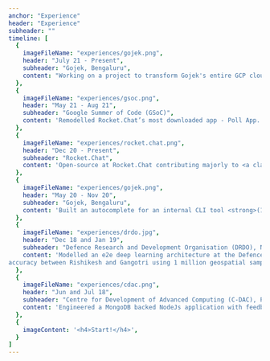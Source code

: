 ```yaml
---
anchor: "Experience"
header: "Experience"
subheader: ""
timeline: [
  {
    imageFileName: "experiences/gojek.png",
    header: "July 21 - Present",
    subheader: "Gojek, Bengaluru",
    content: "Working on a project to transform Gojek's entire GCP cloud infrastructure to code.<br> Leading the development of an internal DNS infrastructure project."
  },
  {
    imageFileName: "experiences/gsoc.png",
    header: "May 21 - Aug 21",
    subheader: "Google Summer of Code (GSoC)",
    content: 'Remodelled Rocket.Chat’s most downloaded app - Poll App. Launched it on the Rocket.Chat Marketplace as <a class="timeline-link" href="https://rocket.chat/apps/poll-plus" target="_blank" noopener>Poll Plus</a>.<br> <strong>(300+ downloads)</strong>'
  },
  {
    imageFileName: "experiences/rocket.chat.png",
    header: "Dec 20 - Present",
    subheader: "Rocket.Chat",
    content: 'Open-source at Rocket.Chat contributing majorly to <a class="timeline-link" href="https://github.com/RocketChat/RC4Community" target="_blank" noopener>RC4Community</a>, <a class="timeline-link" href="https://github.com/RocketChat/RC4GitHub" target="_blank" noopener>RC4GitHub</a>, <a class="timeline-link" href="https://github.com/RocketChat/Opensource-Contribution-Leaderboard" target="_blank" noopener>Opensource-Contribution-Leaderboard</a> and <a class="timeline-link" href="https://github.com/RocketChat/Rocket.Chat" target="_blank" noopener>Rocket.Chat</a>.'
  },
  {
    imageFileName: "experiences/gojek.png",
    header: "May 20 - Nov 20",
    subheader: "Gojek, Bengaluru",
    content: 'Built an autocomplete for an internal CLI tool <strong>(100% onboarding)</strong>. <br> Revamped the internal PaaS application deployment platform from read-only to read-write <strong>(MAU 250 -> 450)</strong>. <br> Started the first opensource project <a class="timeline-link" href="https://github.com/gojek/ziggurat-web" target="_blank" noopener>Ziggurat Web</a> from my team.'
  },
  {
    imageFileName: "experiences/drdo.jpg",
    header: "Dec 18 and Jan 19",
    subheader: "Defence Research and Development Organisation (DRDO), New Delhi",
    content: 'Modelled an e2e deep learning architecture at the Defence Terrain Research Laboratory (DTRL) to predict landslide occurrences with 94%
accuracy between Rishikesh and Gangotri using 1 million geospatial samples.'
  },
  {
    imageFileName: "experiences/cdac.png",
    header: "Jun and Jul 18",
    subheader: "Centre for Development of Advanced Computing (C-DAC), Pune",
    content: 'Engineered a MongoDB backed NodeJs application with feedback mechanism to translate website contents from English to regional languages and vice versa.'
  },
  {
    imageContent: '<h4>Start!</h4>',
  }
]
---
```

